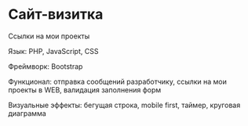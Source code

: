 # Сайт-визитка
Ссылки на мои проекты

Язык: PHP, JavaScript, CSS

Фреймворк: Bootstrap

Функционал: отправка сообщений разработчику, ссылки на мои проекты в WEB, валидация заполнения форм

Визуальные эффекты: бегущая строка, mobile first, таймер, круговая диаграмма
